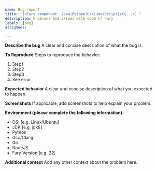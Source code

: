 ```yaml
---
name: Bug report
title: "[<Fury component: Java|Python|C++|JavaScript|etc...>] "
description: Problems and issues with code of Fury
labels: [bug]
assignees: ''

---
```


**Describe the bug**
A clear and concise description of what the bug is.

**To Reproduce**
Steps to reproduce the behavior:
1. Step1
2. Step2
3. Step3
4. See error

**Expected behavior**
A clear and concise description of what you expected to happen.

**Screenshots**
If applicable, add screenshots to help explain your problem.

**Environment (please complete the following information):**
 - OS: [e.g. Linux/Ubuntu]
 - JDK [e.g. jdk8]
 - Python
 - Gcc/Clang
 - Go
 - NodeJS
 - Fury Version [e.g. 22]

**Additional context**
Add any other context about the problem here.

